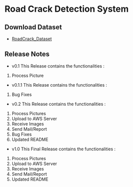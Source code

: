 # Road Crack Detection System

## Download Dataset 
 - [RoadCrack_Dataset](https://drive.google.com/open?id=1IvCbX3OndSFrwqX3nYhXnzkkCgMm1_tw)
## Release Notes
- v0.1
This Release contains the functionalities :
1. Process Picture

- v0.1.1
This Release contains the functionalities :
1. Bug Fixes

- v0.2
This Release contains the functionalities :
1. Process Pictures
2. Upload to AWS Server
3. Receive Images
4. Send Mail/Report
5. Bug Fixes
6. Updated README

- v1.0
This Final Release contains the functionalities :
1. Process Pictures
2. Upload to AWS Server
3. Receive Images
4. Send Mail/Report
5. Updated README
